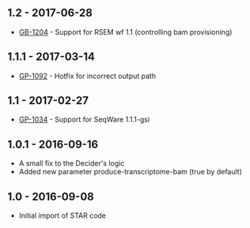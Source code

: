 ## 1.2   - 2017-06-28
- [GB-1204](https://jira.oicr.on.ca/browse/GB-1204) - Support for RSEM wf 1.1 (controlling bam provisioning)
## 1.1.1 - 2017-03-14
- [GP-1092](https://jira.oicr.on.ca/browse/GP-1092) - Hotfix for incorrect output path
## 1.1   - 2017-02-27
- [GP-1034](https://jira.oicr.on.ca/browse/GP-1034) - Support for SeqWare 1.1.1-gsi
## 1.0.1 - 2016-09-16
- A small fix to the Decider's logic
- Added new parameter produce-transcriptome-bam (true by default)
## 1.0   - 2016-09-08
- Initial import of STAR code

